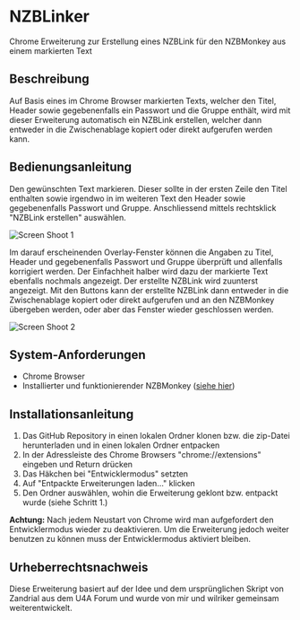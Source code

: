 # NZBLinker
Chrome Erweiterung zur Erstellung eines NZBLink für den NZBMonkey aus einem markierten Text


## Beschreibung
Auf Basis eines im Chrome Browser markierten Texts, welcher den Titel, Header sowie gegebenenfalls ein Passwort und die Gruppe enthält, wird mit dieser Erweiterung automatisch ein NZBLink erstellen, welcher dann entweder in die Zwischenablage kopiert oder direkt aufgerufen werden kann.


## Bedienungsanleitung
Den gewünschten Text markieren. Dieser sollte in der ersten Zeile den Titel enthalten sowie irgendwo in im weiteren Text den Header sowie gegebenenfalls Passwort und Gruppe.
Anschliessend mittels rechtsklick "NZBLink erstellen" auswählen.

![Screen Shoot 1](https://github.com/Tensai75/NZBLinker/raw/master/screenshoots/NZBLinker1.jpg)


Im darauf erscheinenden Overlay-Fenster können die Angaben zu Titel, Header und gegebenenfalls Passwort und Gruppe überprüft und allenfalls korrigiert werden. Der Einfachheit halber wird dazu der markierte Text ebenfalls nochmals angezeigt.
Der erstellte NZBLink wird zuunterst angezeigt. Mit den Buttons kann der erstellte NZBLink dann entweder in die Zwischenablage kopiert oder direkt aufgerufen und an den NZBMonkey übergeben werden, oder aber das Fenster wieder geschlossen werden.

![Screen Shoot 2](https://github.com/Tensai75/NZBLinker/raw/master/screenshoots/NZBLinker2.jpg)


## System-Anforderungen
* Chrome Browser
* Installierter und funktionierender NZBMonkey ([siehe hier](https://github.com/Tensai75/nzb-monkey))


## Installationsanleitung
1. Das GitHub Repository in einen lokalen Ordner klonen bzw. die zip-Datei herunterladen und in einen lokalen Ordner entpacken
2. In der Adressleiste des Chrome Browsers "chrome://extensions" eingeben und Return drücken
3. Das Häkchen bei "Entwicklermodus" setzten
4. Auf "Entpackte Erweiterungen laden..." klicken
5. Den Ordner auswählen, wohin die Erweiterung geklont bzw. entpackt wurde (siehe Schritt 1.)

**Achtung:** Nach jedem Neustart von Chrome wird man aufgefordert den Entwicklermodus wieder zu deaktivieren. Um die Erweiterung jedoch weiter benutzen zu können muss der Entwicklermodus aktiviert bleiben.


## Urheberrechtsnachweis
Diese Erweiterung basiert auf der Idee und dem ursprünglichen Skript von Zandrial aus dem U4A Forum und wurde von mir und wilriker gemeinsam weiterentwickelt.
